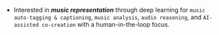 - Interested in __*music representation*__ through deep learning for `music auto-tagging & captioning`, `music analysis`, `audio reasoning`, and `AI-assisted co-creation` with a human-in-the-loop focus.